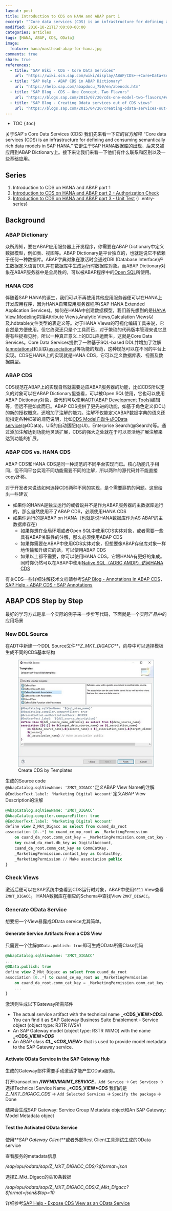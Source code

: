 ```yaml
---
layout: post
title: Introduction to CDS on HANA and ABAP part 1
excerpt: "“Core data services (CDS) is an infrastructure for defining and consuming semantically rich data models in SAP HANA.” 它诞生于SAP HANA数据库的出现，后来又被应用到ABAP Dictionary上。"
modified: 2016-10-21T17:00:00-00:00
categories: articles
tags: [HANA, ABAP, CDS, OData]
image:
  feature: hana/masthead-abap-for-hana.jpg
comments: true
share: true
references:
  - title: "SAP Wiki - CDS - Core Data Services"
    url: "https://wiki.scn.sap.com/wiki/display/ABAP/CDS+-+Core+Data+Services"
  - title: "SAP Help - ABAP CDS in ABAP Dictionary"
    url: "https://help.sap.com/abapdocu_750/en/abencds.htm"
  - title: "SAP Blog - CDS – One Concept, Two Flavors"
    url: "https://blogs.sap.com/2015/07/20/cds-one-model-two-flavors/#comment-344403"
  - title: "SAP Blog - Creating Odata services out of CDS views"
    url: "https://blogs.sap.com/2015/04/20/creating-odata-services-out-of-cds-views/"
---
```


* TOC
{:toc}

关于SAP's Core Data Services (CDS) 我们先来看一下它的官方解释 “Core data services (CDS) is an infrastructure for defining and consuming semantically rich data models in SAP HANA.” 它诞生于SAP HANA数据库的出现，后来又被应用到ABAP Dictionary上。接下来让我们来看一下他们有什么联系和区别以及一些基础应用。

## Series

1. Introduction to CDS on HANA and ABAP part 1
2. [Introduction to CDS on HANA and ABAP part 2 - Authorization Check](/articles/cds-on-hana-and-abap-part-2/)
3. [Introduction to CDS on HANA and ABAP part 3 - Unit Test](/articles/cds-on-hana-and-abap-part-3/)
{: .entry-series}

## Background 

### ABAP Dictionary

众所周知，要在ABAP应用服务器上开发程序，你需要在ABAP Dictionary中定义数据模型，例如表、视图等。ABAP Dictionary是平台独立的，也就是说它不依赖于任何一种数据库。ABAP字典对象在激活时会通过DBI (Database Interface)产生数据定义语言DDL并在数据库中生成运行时数据库对象。而ABAP Dictionary对象在ABAP服务器中是全局性的，可以被ABAP程序中的[Open SQL][7]所使用。

### HANA CDS

伴随着SAP HANA的诞生，我们可以不再使用其他应用服务器便可以在HANA上开发应用程序，因为HANA自带应用服务器程序(SAP HANA Extended Application Services)。如何在HANA中创建数据模型，我们首先想到的是[HANA View Modeling][8]包括Attribute Views,Analytic Views,Calculation Views以及.hdbtable文件类型的表定义等。对于HANA Views的可视化编辑工具来说，它自然是方便使用，但它终究还只是个工具而已，对于繁琐的代码版本管理来说它显得有些捉襟见肘。所以一种真正意义上的DDL应运而生，这就是Core Data Services。Core Data Services提供了一种基于SQL-based DDL并增加了注解([annotations][9])和关联([associations][10])等功能的规范，这种规范可以在不同的平台上实现。CDS在HANA上的实现就是HANA CDS，它可以定义数据库表、视图及数据类型。

### ABAP CDS

CDS规范在ABAP上的实现自然就需要适应ABAP服务器的功能，比如CDS所以定义的对象可以在ABAP Dictionary里查看，可以被Open SQL使用，它也可以使用ABAP Dictionary对象，源代码可以使用[ADT(ABAP Development Tools)][6]编辑等，但远不是如此而已。ABAP CDS提供了更先进的功能，如基于角色定义(DCL)的新的授权概念，还增加了注解的能力。注解不仅能定义ABAP数据字典的语义还能指定各种框架的规范说明，比如[CDS Model自动生成OData service][11](@OData)，UI5的自动适配(@UI)，Enterprise Search(@Search)等。通过添加注解达到功能地灵活扩展，CDS的强大之处就在于可以灵活地扩展注解来达到功能的扩展。

### ABAP CDS vs. HANA CDS

ABAP CDS和HANA CDS是同一种规范的不同平台实现而已。核心功能几乎相同，但不同平台实现不同功能需要不同的注解，所以两种的源代码并不能直接copy迁移。

对于开发者来说该如何选择CDS两种不同的实现，是个需要斟酌的问题。这里给出一些建议

* 如果你的HANA是独立运行的或者说并不是作为ABAP服务器的主数据库运行的，那么自然使用不了ABAP CDS，必须使用HANA CDS
* 如果你运行的是ABAP on HANA（也就是说HANA数据库作为AS ABAP的主数据库存在）	
	* 如果你想在全局环境或者Open SQL中使用CDS实体对象，或者需要一些具有ABAP关联性的注解，那么必须使用ABAP CDS
	* 如果你需要在ABAP中使用CDS实体对象，但想要像ABAP存储库对象一样地传输和升级它的话，可以使用ABAP CDS
	* 如果以上都不需要，你可以使用HANA CDS，它跟HANA有更好的集成。同时你仍然可以在ABAP中使用[Native SQL（ADBC,AMDP）访问HANA CDS][5]

有关CDS一些详细注解技术文档请参考[SAP Blog - Annotations in ABAP CDS][2]， [SAP Help - ABAP CDS - SAP Annotations][3]


## ABAP CDS Step by Step

最好的学习方式是拿一个实际的例子来一步步写代码，下面就是一个实际产品中的应用场景

### New DDL Source

在ADT中新建一个DDL Source文件**_Z\_MKT\_DIGACC_**，向导中可以选择模板生成不同的CDS基本结构

<figure class="center">
	<img src="/images/abap/new-cds-template.jpg" alt="Create CDS by Templates">
	<figcaption>Create CDS by Templates</figcaption>
</figure>

生成的Source code<br/>
`@AbapCatalog.sqlViewName: 'ZMKT_DIGACC'`定义ABAP View Name的注解<br/>
`@EndUserText.label: 'Marketing Digital Account'`定义ABAP View Description的注解


```sql
@AbapCatalog.sqlViewName: 'ZMKT_DIGACC'
@AbapCatalog.compiler.compareFilter: true
@EndUserText.label: 'Marketing Digital Account'
define view Z_Mkt_Digacc as select from cuand_da_root
association [0..*] to cuand_ce_mp_root as _MarketingPermission
    on cuand_da_root.comm_cat_key = _MarketingPermission.comm_cat_key {
    key cuand_da_root.db_key as DigitalAccount,
    cuand_da_root.comm_cat_key as CommCatKey,
    _MarketingPermission.contact_key as ContactKey,
    _MarketingPermission // Make association public
}
```

### Check Views

激活后便可以在SAP系统中查看到CDS运行时对象，ABAP中使用`SE11` View查看`ZMKT_DIGACC`。
HANA数据库在相应的Schema中查找View `ZMKT_DIGACC`。

### Generate OData Service

想要把一个View暴露成OData service尤其简单。

#### Generate Service Artifacts From a CDS View

只需要一个注解`@OData.publish: true`即可生成OData所需Class代码

```sql
@AbapCatalog.sqlViewName: 'ZMKT_DIGACC'
...
@OData.publish: true
define view Z_Mkt_Digacc as select from cuand_da_root
association [0..*] to cuand_ce_mp_root as _MarketingPermission
    on cuand_da_root.comm_cat_key = _MarketingPermission.comm_cat_key {
    ...
}
```

激活则生成以下Gateway所需部件

* The actual service artifact with the technical name **_\<CDS_VIEW\>_CDS_**. You can find it as SAP Gateway Business Suite Enablement - Service object (object type: R3TR IWSV)
* An SAP Gateway model (object type: R3TR IWMO) with the name **_\<CDS_VIEW\>_CDS_**
* An ABAP class **_CL\_\<CDS_VIEW\>_** that is used to provide model metadata to the SAP Gateway service.

#### Activate OData Service in the SAP Gateway Hub

生成的Gateway部件需要手动激活才能产生OData服务。

打开transaction **_/IWFND/MAINT_SERVICE_**，`Add Service` -> `Get Services` -> 选择Technical Service Name **_\<CDS_VIEW\>_CDS_** 我们的是 *Z_MKT_DIGACC_CDS* -> `Add Selected Services` -> `Specify the package` -> Done

结果会生成SAP Gateway: Service Group Metadata object和An SAP Gateway: Model Metadata object

#### Test the Activated OData Service

使用**_SAP Gateway Client_**或者外部Rest Client工具测试生成的OData service

查看服务的metadata信息

_/sap/opu/odata/sap/Z_MKT_DIGACC_CDS/?$format=json_

选择Z_Mkt_Digacc的头10条数据

_/sap/opu/odata/sap/Z_MKT_DIGACC_CDS/Z_Mkt_Digacc?$format=json&$top=10_

详细参考[SAP Help - Expose CDS View as an OData Service][4]



[1]:https://blogs.sap.com/2015/07/20/cds-one-model-two-flavors/#comment-344403
[2]:https://blogs.sap.com/2015/11/13/abap-news-for-release-750-annotations-in-abap-cds/
[3]:http://help.sap.com/abapdocu_750/en/index.htm?file=abencds_annotations_sap.htm
[4]:http://help.sap.com/saphelp_nw75/helpdata/en/79/cb3bf4eafd4af9b39bc6842e5be8bd/content.htm
[5]:/articles/abap-development-for-sap-hana/
[6]:https://tools.hana.ondemand.com/#abap
[7]:https://help.sap.com/saphelp_nw70/helpdata/en/fc/eb3969358411d1829f0000e829fbfe/content.htm
[8]:http://help.sap.com/hana/SAP_HANA_Modeling_Guide_for_SAP_HANA_Studio_en.pdf
[9]:https://help.sap.com/saphelp_hanaplatform/helpdata/en/82/17aac86d9748d8b034797ecc8065b6/content.htm
[10]:https://help.sap.com/saphelp_hanaplatform/helpdata/en/10/fadeb42a7a4717982de96eee0e26be/content.htm
[11]:https://help.sap.com/saphelp_nw75/helpdata/en/79/cb3bf4eafd4af9b39bc6842e5be8bd/content.htm
[12]:https://blogs.sap.com/2015/04/20/creating-odata-services-out-of-cds-views/
